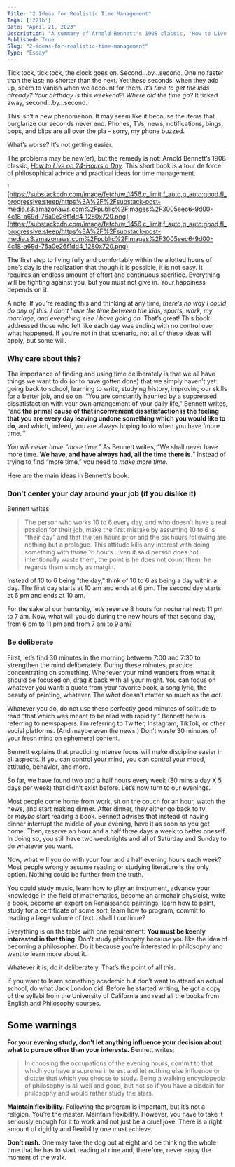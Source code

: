 ```yaml
---
Title: "2 Ideas for Realistic Time Management"
Tags: ['221b']
Date: "April 21, 2023"
Description: "A summary of Arnold Bennett's 1908 classic, 'How to Live on 24-Hours a Day'"
Published: True
Slug: "2-ideas-for-realistic-time-management"
Type: "Essay"
---
```


Tick tock, tick tock, the clock goes on. Second…by…second. One no faster than the last; no shorter than the next. Yet these seconds, when they add up, seem to vanish when we account for them. *It’s time to get the kids already? Your birthday is* this *weekend?! Where did the time go?* It ticked away, second…by…second.

This isn’t a new phenomenon. It may seem like it because the items that burglarize our seconds never end. Phones, TVs, news, notifications, bings, bops, and blips are all over the pla – sorry, my phone buzzed.

What’s worse? It’s not getting easier.

The problems may be new(er), but the remedy is not: Arnold Bennett’s 1908 classic, *[How to Live on 24-Hours a Day](https://bookshop.org/p/books/how-to-live-on-24-hours-a-day-the-complete-original-edition-arnold-bennett/18888388?ean=9781250250674)*. This short book is a tour de force of philosophical advice and practical ideas for time management.

![https://substackcdn.com/image/fetch/w_1456,c_limit,f_auto,q_auto:good,fl_progressive:steep/https%3A%2F%2Fsubstack-post-media.s3.amazonaws.com%2Fpublic%2Fimages%2F3005eec6-9d00-4c18-a69d-76a0e26f1dd4_1280x720.png](https://substackcdn.com/image/fetch/w_1456,c_limit,f_auto,q_auto:good,fl_progressive:steep/https%3A%2F%2Fsubstack-post-media.s3.amazonaws.com%2Fpublic%2Fimages%2F3005eec6-9d00-4c18-a69d-76a0e26f1dd4_1280x720.png)

The first step to living fully and comfortably within the allotted hours of one’s day is the realization that though it is possible, it is not easy. It requires an endless amount of effort and continuous sacrifice. Everything will be fighting against you, but you must not give in. Your happiness depends on it.

A note: If you’re reading this and thinking at any time, *there’s no way I could do any of this. I don’t have the time between the kids, sports, work, my marriage, and everything else I have going on.* That’s great! This book addressed those who felt like each day was ending with no control over what happened. If you’re not in that scenario, not all of these ideas will apply, but some will.

### Why care about this?

The importance of finding and using time deliberately is that we all have things we want to do (or to have gotten done) that we simply haven’t yet: going back to school, learning to write, studying history, improving our skills for a better job, and so on. “You are constantly haunted by a suppressed dissatisfaction with your own arrangement of your daily life,” Bennett writes, “and **the primal cause of that inconvenient dissatisfaction is the feeling that you are every day leaving undone something which you would like to do**, and which, indeed, you are always hoping to do when you have ‘more time.’”

*You will never have “more time.”* As Bennett writes, “We shall never have more time. **We have, and have always had, all the time there is.**” Instead of trying to find “more time,” you need to *make more time*.

Here are the main ideas in Bennett’s book.

### **Don’t center your day around your job (if you dislike it)**

Bennett writes:

> The person who works 10 to 6 every day, and who doesn’t have a real passion for their job, make the first mistake by assuming 10 to 6 is “their day” and that the ten hours prior and the six hours following are nothing but a prologue. This attitude kills any interest with doing something with those 16 hours. Even if said person does not intentionally waste them, the point is he does not count them; he regards them simply as margin.
>

Instead of 10 to 6 being “the day,” think of 10 to 6 as being a day within a day. The first day starts at 10 am and ends at 6 pm. The second day starts at 6 pm and ends at 10 am.

For the sake of our humanity, let’s reserve 8 hours for nocturnal rest: 11 pm to 7 am. Now, what will you do during the new hours of that second day, from 6 pm to 11 pm and from 7 am to 9 am?

### **Be deliberate**

First, let’s find 30 minutes in the morning between 7:00 and 7:30 to strengthen the mind deliberately. During these minutes, practice concentrating on something. Whenever your mind wanders from what it should be focused on, drag it back with all your might. You can focus on whatever you want: a quote from your favorite book, a song lyric, the beauty of painting, whatever. The *what* doesn’t matter so much as the *act*.

Whatever you do, do not use these perfectly good minutes of solitude to read “that which was meant to be read with rapidity.” Bennett here is referring to newspapers. I’m referring to Twitter, Instagram, TikTok, or other social platforms. (And maybe even the news.) Don’t waste 30 minutes of your fresh mind on ephemeral content.

Bennett explains that practicing intense focus will make discipline easier in all aspects. If you can control your mind, you can control your mood, attitude, behavior, and more.

So far, we have found two and a half hours every week (30 mins a day X 5 days per week) that didn’t exist before. Let’s now turn to our evenings.

Most people come home from work, sit on the couch for an hour, watch the news, and start making dinner. After dinner, they either go back to tv or *maybe* start reading a book. Bennett advises that instead of having dinner interrupt the middle of your evening, have it as soon as you get home. Then, reserve an hour and a half three days a week to better oneself. In doing so, you still have two weeknights and all of Saturday and Sunday to do whatever you want.

Now, what will you do with your four and a half evening hours each week? Most people wrongly assume reading or studying literature is the only option. Nothing could be further from the truth.

You could study music, learn how to play an instrument, advance your knowledge in the field of mathematics, become an armchair physicist, write a book, become an expert on Renaissance paintings, learn how to paint, study for a certificate of some sort, learn how to program, commit to reading a large volume of text…shall I continue?

Everything is on the table with one requirement: **You must be keenly interested in that thing**. Don’t study philosophy because you like the idea of becoming a philosopher. Do it because you’re interested in philosophy and want to learn more about it.

Whatever it is, do it deliberately. That’s the point of all this.

If you want to learn something academic but don’t want to attend an actual school, do what Jack London did. Before he started writing, he got a copy of the syllabi from the University of California and read all the books from English and Philosophy courses.

## **Some warnings**

**For your evening study, don’t let anything influence your decision about what to pursue other than your interests.** Bennett writes:

> In choosing the occupations of the evening hours, commit to that which you have a supreme interest and let nothing else influence or dictate that which you choose to study. Being a walking encyclopedia of philosophy is all well and good, but not so if you have a disdain for philosophy and would rather study the stars.
>

**Maintain flexibility**. Following the program is important, but it’s not a religion. You’re the master. Maintain flexibility. However, you have to take it seriously enough for it to work and not just be a cruel joke. There is a right amount of rigidity and flexibility one must achieve.

**Don’t rush.** One may take the dog out at eight and be thinking the whole time that he has to start reading at nine and, therefore, never enjoy the moment of the walk.

